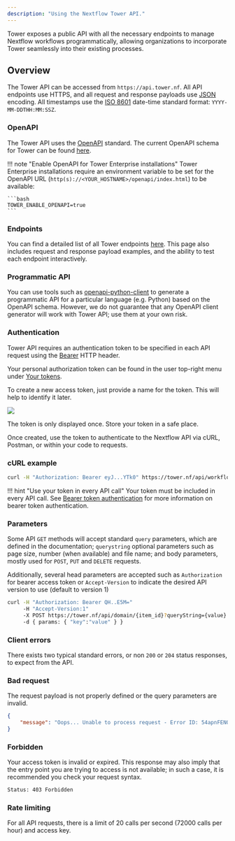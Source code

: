 ```yaml
---
description: "Using the Nextflow Tower API."
---
```


Tower exposes a public API with all the necessary endpoints to manage Nextflow workflows programmatically, allowing organizations to incorporate Tower seamlessly into their existing processes.

## Overview

The Tower API can be accessed from `https://api.tower.nf`. All API endpoints use HTTPS, and all request and response payloads use [JSON](https://www.json.org/) encoding. All timestamps use the [ISO 8601](https://www.iso.org/iso-8601-date-and-time-format.html) date-time standard format: `YYYY-MM-DDTHH:MM:SSZ`.

### OpenAPI

The Tower API uses the [OpenAPI](https://swagger.io/specification/) standard. The current OpenAPI schema for Tower can be found [here](https://tower.nf/openapi/nextflow-tower-api-latest.yml).

<!-- prettier-ignore -->
!!! note "Enable OpenAPI for Tower Enterprise installations"
    Tower Enterprise installations require an environment variable to be set for the OpenAPI URL (`http(s)://<YOUR_HOSTNAME>/openapi/index.html`) to be available:

    ```bash
    TOWER_ENABLE_OPENAPI=true
    ```

### Endpoints

You can find a detailed list of all Tower endpoints [here](https://tower.nf/openapi/index.html). This page also includes request and response payload examples, and the ability to test each endpoint interactively.

### Programmatic API

You can use tools such as [openapi-python-client](https://github.com/openapi-generators/openapi-python-client) to generate a programmatic API for a particular language (e.g. Python) based on the OpenAPI schema. However, we do not guarantee that any OpenAPI client generator will work with Tower API; use them at your own risk.

### Authentication

Tower API requires an authentication token to be specified in each API request using the
[Bearer](https://swagger.io/docs/specification/authentication/bearer-authentication) HTTP header.

Your personal authorization token can be found in the user top-right menu under
[Your tokens](https://tower.nf/tokens).

To create a new access token, just provide a name for the token. This will help to identify it later.

![](_images/token_form.png)

The token is only displayed once. Store your token in a safe place.

Once created, use the token to authenticate to the Nextflow API via cURL, Postman, or within your code to requests.

### cURL example

```bash
curl -H "Authorization: Bearer eyJ...YTk0" https://tower.nf/api/workflow
```

<!-- prettier-ignore -->
!!! hint "Use your token in every API call"
    Your token must be included in every API call. See [Bearer token authentication](https://swagger.io/docs/specification/authentication/bearer-authentication) for more information on bearer token authentication.

### Parameters

Some API `GET` methods will accept standard `query` parameters, which are defined in the documentation; `querystring` optional
parameters such as page size, number (when available) and file name; and body parameters, mostly used for `POST`, `PUT` and `DELETE` requests.

Additionally, several head parameters are accepted such as `Authorization` for bearer access token or `Accept-Version` to indicate the desired API version to use (default to version 1)

```bash
curl -H "Authorization: Bearer QH..E5M="
     -H "Accept-Version:1"
     -X POST https://tower.nf/api/domain/{item_id}?queryString={value}
     -d { params: { "key":"value" } }
```

### Client errors

There exists two typical standard errors, or non `200` or `204` status responses, to expect from the API.

### Bad request

The request payload is not properly defined or the query parameters are invalid.

```json
{
    "message": "Oops... Unable to process request - Error ID: 54apnFENQxbvCr23JaIjLb"
}
```

### Forbidden

Your access token is invalid or expired. This response may also imply that the entry point you are trying to access is not available; in such a case, it is recommended you check your request syntax.

```bash
Status: 403 Forbidden
```

### Rate limiting

For all API requests, there is a limit of 20 calls per second (72000 calls per hour) and access key.
